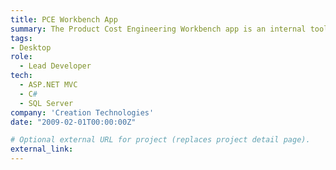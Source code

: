 ```yaml
---
title: PCE Workbench App
summary: The Product Cost Engineering Workbench app is an internal tool developed to manage ongoing quotation projects for Creation’s existing and prospective customer bases using critical chain project management theory.
tags:
- Desktop
role:
  - Lead Developer
tech:
  - ASP.NET MVC
  - C#
  - SQL Server
company: 'Creation Technologies'
date: "2009-02-01T00:00:00Z"

# Optional external URL for project (replaces project detail page).
external_link: 
---
```

